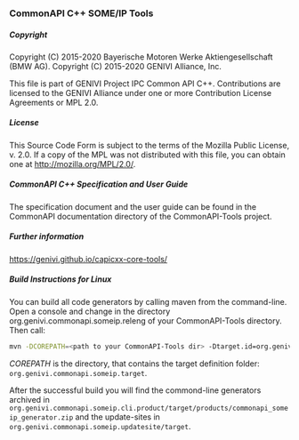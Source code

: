 ### CommonAPI C++ SOME/IP Tools

##### Copyright
Copyright (C) 2015-2020 Bayerische Motoren Werke Aktiengesellschaft (BMW AG).
Copyright (C) 2015-2020 GENIVI Alliance, Inc.

This file is part of GENIVI Project IPC Common API C++.
Contributions are licensed to the GENIVI Alliance under one or more Contribution License Agreements or MPL 2.0.

##### License
This Source Code Form is subject to the terms of the Mozilla Public License, v. 2.0. If a copy of the MPL was not distributed with this file, you can obtain one at http://mozilla.org/MPL/2.0/.

##### CommonAPI C++ Specification and User Guide
The specification document and the user guide can be found in the CommonAPI documentation directory of the CommonAPI-Tools project.

##### Further information
https://genivi.github.io/capicxx-core-tools/

##### Build Instructions for Linux

You can build all code generators by calling maven from the command-line. Open a console and change in the directory org.genivi.commonapi.someip.releng of your CommonAPI-Tools directory. Then call:

```bash
mvn -DCOREPATH=<path to your CommonAPI-Tools dir> -Dtarget.id=org.genivi.commonapi.someip.target clean verify
```
_COREPATH_ is the directory, that contains the target definition folder: `org.genivi.commonapi.someip.target`.

After the successful build you will find the commond-line generators archived in `org.genivi.commonapi.someip.cli.product/target/products/commonapi_someip_generator.zip` and the update-sites in `org.genivi.commonapi.someip.updatesite/target`.
